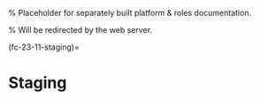 % Placeholder for separately built platform & roles documentation.

% Will be redirected by the web server.

(fc-23-11-staging)=

# Staging
